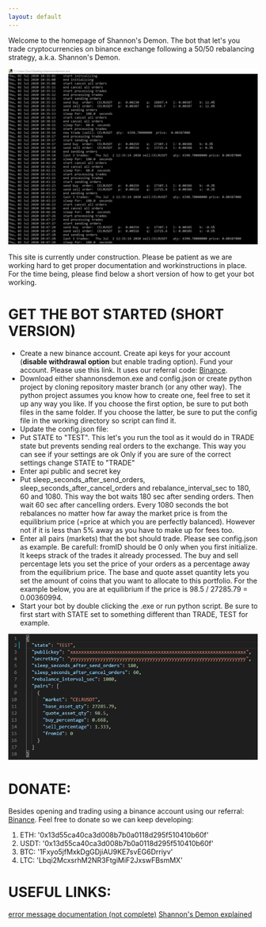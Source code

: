 ```yaml
---
layout: default
---
```


Welcome to the homepage of Shannon's Demon. The bot that let's you trade cryptocurrencies on binance exchange following a 50/50 rebalancing strategy, a.k.a. Shannon's Demon.

![shannonsdemon.exe](https://github.com/themidassstouch/shannonsdemon/blob/master/pictures/bot.png)

This site is currently under construction. Please be patient as we are working hard to get proper documentation and workinstructions in place. For the time being, please find below a short version of how to get your bot working.

# GET THE BOT STARTED (SHORT VERSION)

- Create a new binance account. Create api keys for your account (**disable withdrawal option** but enable trading option). Fund your account. Please use this link. It uses our referral code: [Binance](https://www.binance.com/en/register?ref=43234524).
- Download either shannonsdemon.exe and config.json or create python project by cloning repository master branch (or any other way). The python project assumes you know how to create one, feel free to set it up any way you like. If you choose the first option, be sure to put both files in the same folder. If you choose the latter, be sure to put the config file in the working directory so script can find it.
- Update the config.json file:
 - Put STATE to "TEST". This let's you run the tool as it would do in TRADE state but prevents sending real orders to the exchange. This way you can see if your settings are ok Only if you are sure of the correct settings change STATE to "TRADE" 
 - Enter api public and secret key
 - Put sleep_seconds_after_send_orders, sleep_seconds_after_cancel_orders and rebalance_interval_sec to 180, 60 and 1080. This way the bot waits 180 sec after sending orders. Then wait 60 sec after cancelling orders. Every 1080 seconds the bot rebalances no matter how far away the market price is from the equilibrium price (=price at which you are perfectly balanced). However not if it is less than 5% away as you have to make up for fees too.
  - Enter all pairs (markets) that the bot should trade. Please see config.json as example. Be carefull: fromID should be 0 only when you first initialize. It keeps strack of the trades it already processed. The buy and sell percentage lets you set the price of your orders as a percentage away from the equilibrium price. The base and quote asset quantity lets you set the amount of coins that you want to allocate to this portfolio. For the example below, you are at equilibrium if the price is 98.5 / 27285.79 = 0.00360994.
- Start your bot by double clicking the .exe or run python script. Be sure to first start with STATE set to something different than TRADE, TEST for example.

![config.json](https://github.com/themidassstouch/shannonsdemon/blob/master/pictures/config.png)

# DONATE:

Besides opening and trading using a binance account using our referral: [Binance](https://www.binance.com/en/register?ref=43234524). Feel free to donate so we can keep developing:

1. ETH:   '0x13d55ca40ca3d008b7b0a0118d295f510410b60f'
2. USDT:  '0x13d55ca40ca3d008b7b0a0118d295f510410b60f'
3. BTC:   '1Fxyo5jfMxkDgGDjiAU9KE7svEG6Drriyv'
4. LTC:   'Lbqi2McxsrhM2NR3FtgiMiF2JxswFBsmMX'

# USEFUL LINKS:
[error message documentation (not complete)](https://python-binance.readthedocs.io/en/latest/)
[Shannon's Demon explained](https://thepfengineer.com/2016/04/25/rebalancing-with-shannons-demon/)
